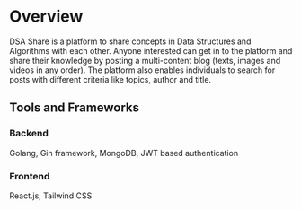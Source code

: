 # Overview
DSA Share is a platform to share concepts in Data Structures and Algorithms with each other. Anyone interested can get in to the platform and share their knowledge by posting a multi-content blog (texts, images and videos in any order). The platform also enables individuals to search for posts with different criteria like topics, author and title. 

## Tools and Frameworks  
### Backend  
Golang, Gin framework, MongoDB, JWT based authentication
### Frontend   
React.js, Tailwind CSS

